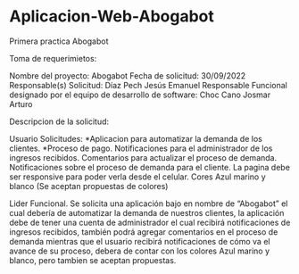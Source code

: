# Aplicacion-Web-Abogabot
Primera practica Abogabot

Toma de requerimietos:

Nombre del proyecto: Abogabot
Fecha de solicitud: 30/09/2022
Responsable(s) Solicitud: Díaz Pech Jesús Emanuel
Responsable Funcional designado por el equipo de desarrollo de software: Choc Cano Josmar Arturo

Descripcion de la solicitud:

Usuario Solicitudes:
*Aplicacion para automatizar la demanda de los clientes.
*Proceso de pago.
Notificaciones para el administrador de los ingresos recibidos.
Comentarios para actualizar el proceso de demanda.
Notificaciones sobre el proceso de demanda para el cliente.
La pagina debe ser responsive para poder verla desde el celular.
Cores Azul marino y blanco (Se aceptan propuestas de colores)

Lider Funcional.
Se solicita una aplicación bajo en nombre de “Abogabot” el cual debería de automatizar la demanda de nuestros clientes, la aplicación debe de tener una cuenta de administrador el cual recibirá notificaciones de ingresos recibidos, también podrá agregar comentarios en el proceso de demanda mientras que el usuario recibirá notificaciones de cómo va el avance de su proceso, debera de contar con los colores Azul marino y blanco, pero tambien se aceptan propuestas.

